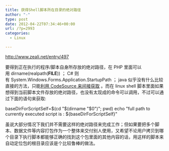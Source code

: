```yaml
---
title: 获得Shell脚本所在目录的绝对路径
author: "-"
type: post
date: 2012-04-22T07:34:46+00:00
url: /?p=2993
categories:
  - Linux

---
```

<http://www.zeali.net/entry/497>

要得到正在执行的程序/脚本自身所存放的绝对路径，在 PHP 里面可以用 dirname(realpath(__FILE__)) ； C# 则有 System.Windows.Forms.Application.StartupPath ； java 似乎没有什么比较直接的方法，只能[利用 CodeSource 来间接获取][1] 。而在 linux shell 脚本里面如果想得到当前脚本文件存放的绝对路径，也没有太现成的命令可以调用，不过可以通过下面的语句来获取: 

baseDirForScriptSelf=$(cd "$(dirname "$0")"; pwd)
 echo "full path to currently executed script is : ${baseDirForScriptSelf}"

虽说大部分情况下我们并不需要这样的绝对路径来完成工作；但如果要把多个脚本、数据文件等内容打包作为一个整体来交付别人使用，又希望不论用户拷贝到哪个目录下执行脚本都能够正确的找到这个包里面的其他内容的话，用这样的脚本来自动定位包的根目录应该是个比较鲁棒的做法。

 [1]: http://www.zeali.net/entry/404 "获得jar包存放路径的方法"